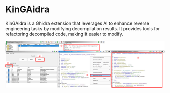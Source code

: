 # KinGAidra
KinGAidra is a Ghidra extension that leverages AI to enhance reverse engineering tasks by modifying decompilation results. It provides tools for refactoring decompiled code, making it easier to modify.

![](./image.png)
